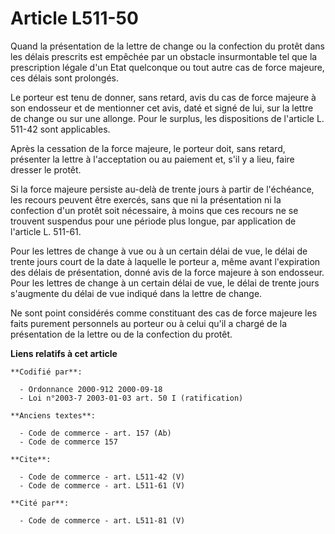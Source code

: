 # Article L511-50

Quand la présentation de la lettre de change ou la confection du protêt dans les délais prescrits est empêchée par un
obstacle insurmontable tel que la prescription légale d'un Etat quelconque ou tout autre cas de force majeure, ces délais
sont prolongés. 

Le porteur est tenu de donner, sans retard, avis du cas de force majeure à son endosseur et de mentionner cet avis, daté et
signé de lui, sur la lettre de change ou sur une allonge. Pour le surplus, les dispositions de l'article L. 511-42 sont
applicables. 

Après la cessation de la force majeure, le porteur doit, sans retard, présenter la lettre à l'acceptation ou au paiement et,
s'il y a lieu, faire dresser le protêt. 

Si la force majeure persiste au-delà de trente jours à partir de l'échéance, les recours peuvent être exercés, sans que ni la
présentation ni la confection d'un protêt soit nécessaire, à moins que ces recours ne se trouvent suspendus pour une période
plus longue, par application de l'article L. 511-61. 

Pour les lettres de change à vue ou à un certain délai de vue, le délai de trente jours court de la date à laquelle le
porteur a, même avant l'expiration des délais de présentation, donné avis de la force majeure à son endosseur. Pour les
lettres de change à un certain délai de vue, le délai de trente jours s'augmente du délai de vue indiqué dans la lettre de
change. 

Ne sont point considérés comme constituant des cas de force majeure les faits purement personnels au porteur ou à celui qu'il
a chargé de la présentation de la lettre ou de la confection du protêt.

**Liens relatifs à cet article**

	**Codifié par**:

	  - Ordonnance 2000-912 2000-09-18
	  - Loi n°2003-7 2003-01-03 art. 50 I (ratification)

	**Anciens textes**:

	  - Code de commerce - art. 157 (Ab)
	  - Code de commerce 157

	**Cite**:

	  - Code de commerce - art. L511-42 (V)
	  - Code de commerce - art. L511-61 (V)

	**Cité par**:

	  - Code de commerce - art. L511-81 (V)
